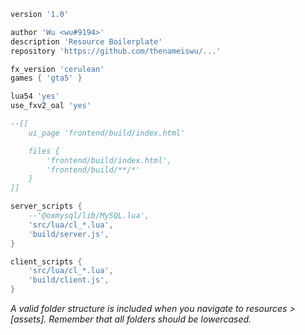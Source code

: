 ```lua
version '1.0'

author 'Wu <wu#9194>'
description 'Resource Boilerplate'
repository 'https://github.com/thenameiswu/...'

fx_version 'cerulean'
games { 'gta5' }

lua54 'yes'
use_fxv2_oal 'yes'

--[[
    ui_page 'frontend/build/index.html'

    files {
        'frontend/build/index.html',
        'frontend/build/**/*'
    }
]]

server_scripts {
    --'@oxmysql/lib/MySQL.lua',
    'src/lua/cl_*.lua',
    'build/server.js',
}

client_scripts {
    'src/lua/cl_*.lua',
    'build/client.js',
}
```

_A valid folder structure is included when you navigate to resources > \[assets\]. Remember that all folders should be lowercased._
